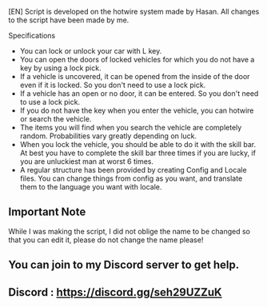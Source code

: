 [EN]
Script is developed on the hotwire system made by Hasan. All changes to the script have been made by me.

Specifications
- You can lock or unlock your car with L key.
- You can open the doors of locked vehicles for which you do not have a key by using a lock pick.
- If a vehicle is uncovered, it can be opened from the inside of the door even if it is locked. So you don't need to use a lock pick.
- If a vehicle has an open or no door, it can be entered. So you don't need to use a lock pick.
- If you do not have the key when you enter the vehicle, you can hotwire or search the vehicle.
- The items you will find when you search the vehicle are completely random. Probabilities vary greatly depending on luck.
- When you lock the vehicle, you should be able to do it with the skill bar. At best you have to complete the skill bar three times if you are lucky, if you are unluckiest man at worst 6 times.
- A regular structure has been provided by creating Config and Locale files. You can change things from config as you want, and translate them to the language you want with locale.


## Important Note
While I was making the script, I did not oblige the name to be changed so that you can edit it, please do not change the name please!

## You can join to my Discord server to get help.
## Discord : https://discord.gg/seh29UZZuK
